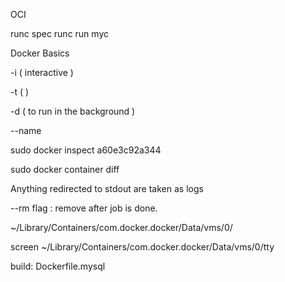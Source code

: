OCI

runc spec
runc run myc


Docker Basics

-i ( interactive )

-t ( )

-d ( to run in the background )

--name

 sudo docker inspect a60e3c92a344

 sudo docker container diff

 Anything redirected to stdout are taken as logs

 --rm flag : remove after job is done.

 ~/Library/Containers/com.docker.docker/Data/vms/0/

 screen ~/Library/Containers/com.docker.docker/Data/vms/0/tty

 build: Dockerfile.mysql